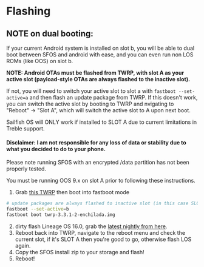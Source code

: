 # Flashing

## NOTE on dual booting:

If your current Android system is installed on slot b, you will be able to dual boot between SFOS and android with ease, and you can even run non LOS ROMs (like OOS) on slot b.

**NOTE: Android OTAs must be flashed from TWRP, with slot A as your active slot (payload-style OTAs are always flashed to the inactive slot).**

If not, you will need to switch your active slot to slot a with `fastboot --set-active=a` and then flash an update package from TWRP. If this doesn't work, you can switch the active slot by booting to TWRP and nvigating to "Reboot" -> "Slot A", which will switch the active slot to A upon next boot.

Sailfish OS will ONLY work if installed to SLOT A due to current limitations in Treble support.

#### Disclaimer: I am not responsible for any loss of data or stability due to what you decided to do to your phone.
Please note running SFOS with an encrypted /data partition has not been properly tested.

You must be running OOS 9.x on slot A prior to following these instructions.

1. Grab [this TWRP](https://dl.twrp.me/enchilada/twrp-3.3.1-2-enchilada.img.html) then boot into fastboot mode
```sh
# update packages are always flashed to inactive slot (in this case SLOT A)
fastboot --set-active=b
fastboot boot twrp-3.3.1-2-enchilada.img
```
2. dirty flash Lineage OS 16.0, grab the [latest nightly from here](https://wiki.lineageos.org/devices/enchilada/).
3. Reboot back into TWRP, navigate to the reboot menu and check the current slot, if it's SLOT A then you're good to go, otherwise flash LOS again.
4. Copy the SFOS install zip to your storage and flash!
5. Reboot!
